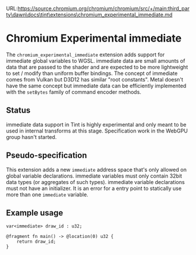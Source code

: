 URL:https://source.chromium.org/chromium/chromium/src/+/main:third_party\dawn\docs\tint\extensions\chromium_experimental_immediate.md
# Chromium Experimental immediate

The `chromium_experimental_immediate` extension adds support for immediate global variables to WGSL.
immediate data are small amounts of data that are passed to the shader and are expected to be more lightweight to set / modify than uniform buffer bindings.
The concept of immediate comes from Vulkan but D3D12 has similar "root constants".
Metal doesn't have the same concept but immediate data can be efficiently implemented with the `setBytes` family of command encoder methods.

## Status

immediate data support in Tint is highly experimental and only meant to be used in internal transforms at this stage.
Specification work in the WebGPU group hasn't started.

## Pseudo-specification

This extension adds a new `immediate` address space that's only allowed on global variable declarations.
immediate variables must only contain 32bit data types (or aggregates of such types).
immediate variable declarations must not have an initializer.
It is an error for a entry point to statically use more than one `immediate` variable.

## Example usage

```
var<immediate> draw_id : u32;

@fragment fn main() -> @location(0) u32 {
    return draw_id;
}
```
